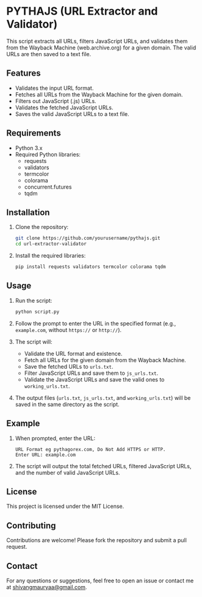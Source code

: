 # PYTHAJS (URL Extractor and Validator)

This script extracts all URLs, filters JavaScript URLs, and validates them from the Wayback Machine (web.archive.org) for a given domain. The valid URLs are then saved to a text file.

## Features

- Validates the input URL format.
- Fetches all URLs from the Wayback Machine for the given domain.
- Filters out JavaScript (.js) URLs.
- Validates the fetched JavaScript URLs.
- Saves the valid JavaScript URLs to a text file.

## Requirements

- Python 3.x
- Required Python libraries:
  - requests
  - validators
  - termcolor
  - colorama
  - concurrent.futures
  - tqdm

## Installation

1. Clone the repository:

    ```bash
    git clone https://github.com/yourusername/pythajs.git
    cd url-extractor-validator
    ```

2. Install the required libraries:

    ```bash
    pip install requests validators termcolor colorama tqdm
    ```

## Usage

1. Run the script:

    ```bash
    python script.py
    ```

2. Follow the prompt to enter the URL in the specified format (e.g., `example.com`, without `https://` or `http://`).

3. The script will:
   - Validate the URL format and existence.
   - Fetch all URLs for the given domain from the Wayback Machine.
   - Save the fetched URLs to `urls.txt`.
   - Filter JavaScript URLs and save them to `js_urls.txt`.
   - Validate the JavaScript URLs and save the valid ones to `working_urls.txt`.

4. The output files (`urls.txt`, `js_urls.txt`, and `working_urls.txt`) will be saved in the same directory as the script.

## Example

1. When prompted, enter the URL:

    ```
    URL Format eg pythagorex.com, Do Not Add HTTPS or HTTP.
    Enter URL: example.com
    ```

2. The script will output the total fetched URLs, filtered JavaScript URLs, and the number of valid JavaScript URLs.

## License

This project is licensed under the MIT License.

## Contributing

Contributions are welcome! Please fork the repository and submit a pull request.

## Contact

For any questions or suggestions, feel free to open an issue or contact me at shivangmauryaa@gmail.com.
